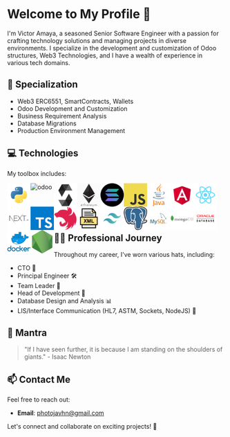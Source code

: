 # Welcome to My Profile 👋

I'm Victor Amaya, a seasoned Senior Software Engineer with a passion for crafting technology solutions and managing projects in diverse environments. I specialize in the development and customization of Odoo structures, Web3 Technologies, and I have a wealth of experience in various tech domains.

## 🚀 Specialization

- Web3 ERC6551, SmartContracts, Wallets 
- Odoo Development and Customization
- Business Requirement Analysis
- Database Migrations
- Production Environment Management

## 💻 Technologies

My toolbox includes:

<img align="left" alt="Python" width="54px" src="https://github.com/github/explore/blob/main/topics/python/python.png" />
<img align="left" alt="odoo" width="54px" src="https://cdn4.iconfinder.com/data/icons/logos-3/640/odoo_logo_rgb-1024.png" />
<img align="left" alt="Solidity" width="54px" src="https://github.com/github/explore/blob/main/topics/solidity/solidity.png" />
<img align="left" alt="ETH" width="54px" src="https://github.com/github/explore/blob/main/topics/ethereum/ethereum.png" />
<img align="left" alt="solana" width="54px" src="https://github.com/github/explore/blob/main/topics/solana/solana.png" />
<img align="left" alt="JS" width="54px" src="https://github.com/github/explore/blob/main/topics/javascript/javascript.png" />
<img align="left" alt="Java" width="54px" src="https://github.com/github/explore/blob/main/topics/java/java.png" />
<img align="left" alt="Angular" width="54px" src="https://github.com/github/explore/blob/main/topics/angular/angular.png" />
<img align="left" alt="React" width="54px" src="https://github.com/github/explore/blob/main/topics/react/react.png" />
<img align="left" alt="NextJS" width="54px" src="https://github.com/github/explore/blob/main/topics/nextjs/nextjs.png" />
<img align="left" alt="Typescript" width="54px" src="https://github.com/github/explore/blob/main/topics/typescript/typescript.png" />
<img align="left" alt="NestJS" width="54px" src="https://github.com/github/explore/blob/main/topics/nestjs/nestjs.png" />
<img align="left" alt="XML" width="54px" src="https://github.com/github/explore/blob/main/topics/xml/xml.png" />
<img align="left" alt="tailwind" width="54px" src="https://github.com/github/explore/blob/main/topics/tailwind/tailwind.png" />
<img align="left" alt="postgresql" width="54px" src="https://github.com/github/explore/blob/main/topics/postgresql/postgresql.png" />
<img align="left" alt="mysql" width="54px" src="https://github.com/github/explore/blob/main/topics/mysql/mysql.png" />
<img align="left" alt="mongodb" width="54px" src="https://github.com/github/explore/blob/main/topics/mongodb/mongodb.png" />
<img align="left" alt="oracle" width="54px" src="https://github.com/github/explore/blob/main/topics/oracle-database/oracle-database.png" />
<img align="left" alt="docker" width="54px" src="https://github.com/github/explore/blob/main/topics/docker/docker.png" />
<img align="left" alt="nodejs" width="54px" src="https://github.com/github/explore/blob/main/topics/nodejs/nodejs.png" />
<br>
<br>
<br>
<br>
<br>

## 👨‍💼 Professional Journey

Throughout my career, I've worn various hats, including:

- CTO 🥇
- Principal Engineer 🛠️
- Team Leader 🚀
- Head of Development 💼
- Database Design and Analysis 📊
- LIS/Interface Communication (HL7, ASTM, Sockets, NodeJS) 📡

## 🌟 Mantra

> "If I have seen further, it is because I am standing on the shoulders of giants." - Isaac Newton

## 📫 Contact Me

Feel free to reach out:

- **Email**: [photojavhn@gmail.com](mailto:photojavhn@gmail.com)

Let's connect and collaborate on exciting projects! 🚀
